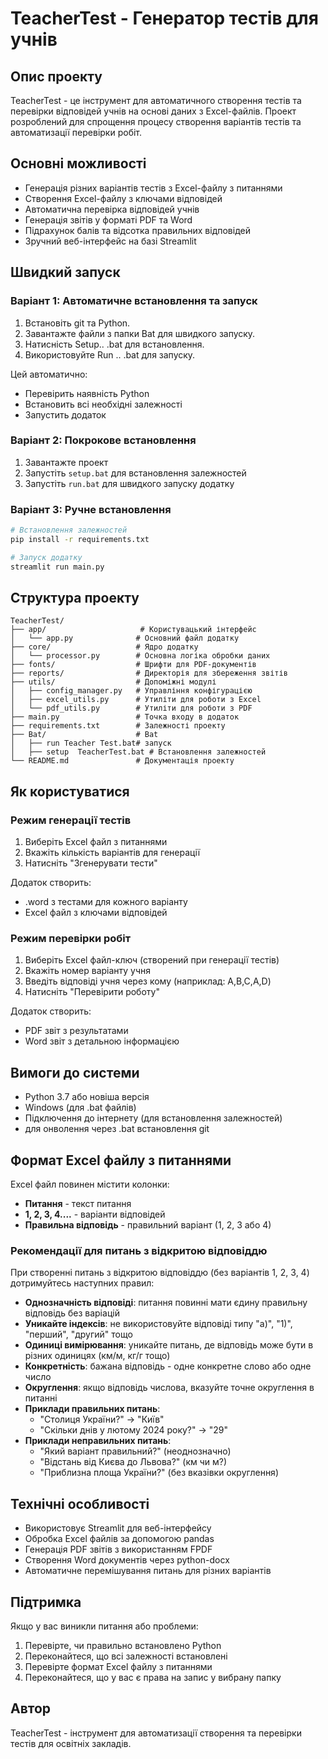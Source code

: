 # TeacherTest - Генератор тестів для учнів

## Опис проекту

TeacherTest - це інструмент для автоматичного створення тестів та перевірки відповідей учнів на основі даних з Excel-файлів. Проект розроблений для спрощення процесу створення варіантів тестів та автоматизації перевірки робіт.

## Основні можливості

- Генерація різних варіантів тестів з Excel-файлу з питаннями
- Створення Excel-файлу з ключами відповідей
- Автоматична перевірка відповідей учнів
- Генерація звітів у форматі PDF та Word
- Підрахунок балів та відсотка правильних відповідей
- Зручний веб-інтерфейс на базі Streamlit

## Швидкий запуск

### Варіант 1: Автоматичне встановлення та запуск
1. Встановіть git та Python.
2. Завантажте файли з папки Bat для швидкого запуску. 
3. Натисність Setup.. .bat для встановлення. 
4. Використовуйте Run .. .bat для запуску. 

Цей автоматично:
- Перевірить наявність Python
- Встановить всі необхідні залежності
- Запустить додаток

### Варіант 2: Покрокове встановлення

1. Завантажте проект
2. Запустіть `setup.bat` для встановлення залежностей
3. Запустіть `run.bat` для швидкого запуску додатку

### Варіант 3: Ручне встановлення

```bash
# Встановлення залежностей
pip install -r requirements.txt

# Запуск додатку
streamlit run main.py
```

## Структура проекту

```
TeacherTest/
├── app/                     # Користувацький інтерфейс
│   └── app.py              # Основний файл додатку
├── core/                   # Ядро додатку
│   └── processor.py        # Основна логіка обробки даних
├── fonts/                  # Шрифти для PDF-документів
├── reports/                # Директорія для збереження звітів
├── utils/                  # Допоміжні модулі
│   ├── config_manager.py   # Управління конфігурацією
│   ├── excel_utils.py      # Утиліти для роботи з Excel
│   └── pdf_utils.py        # Утиліти для роботи з PDF
├── main.py                 # Точка входу в додаток
├── requirements.txt        # Залежності проекту
├── Bat/                    # Bat
│   ├── run Teacher Test.bat# запуск
│   ├── setup  TeacherTest.bat # Встановлення залежностей
└── README.md               # Документація проекту
```

## Як користуватися

### Режим генерації тестів

1. Виберіть Excel файл з питаннями
2. Вкажіть кількість варіантів для генерації
3. Натисніть "Згенерувати тести"

Додаток створить:
- .word з тестами для кожного варіанту
- Excel файл з ключами відповідей

### Режим перевірки робіт

1. Виберіть Excel файл-ключ (створений при генерації тестів)
2. Вкажіть номер варіанту учня
3. Введіть відповіді учня через кому (наприклад: A,B,C,A,D)
4. Натисніть "Перевірити роботу"

Додаток створить:
- PDF звіт з результатами
- Word звіт з детальною інформацією

## Вимоги до системи

- Python 3.7 або новіша версія
- Windows (для .bat файлів)
- Підключення до інтернету (для встановлення залежностей)
- для онволення через .bat встановлення git

## Формат Excel файлу з питаннями

Excel файл повинен містити колонки:
- **Питання** - текст питання
- **1, 2, 3, 4....** - варіанти відповідей
- **Правильна відповідь** - правильний варіант (1, 2, 3 або 4)

### Рекомендації для питань з відкритою відповіддю

При створенні питань з відкритою відповіддю (без варіантів 1, 2, 3, 4) дотримуйтесь наступних правил:

- **Однозначність відповіді**: питання повинні мати єдину правильну відповідь без варіацій
- **Уникайте індексів**: не використовуйте відповіді типу "а)", "1)", "перший", "другий" тощо
- **Одиниці вимірювання**: уникайте питань, де відповідь може бути в різних одиницях (км/м, кг/г тощо)
- **Конкретність**: бажана відповідь - одне конкретне слово або одне число
- **Округлення**: якщо відповідь числова, вказуйте точне округлення в питанні
- **Приклади правильних питань**:
  - "Столиця України?" → "Київ"
  - "Скільки днів у лютому 2024 року?" → "29"
- **Приклади неправильних питань**:
  - "Який варіант правильний?" (неоднозначно)
  - "Відстань від Києва до Львова?" (км чи м?)
  - "Приблизна площа України?" (без вказівки округлення)

## Технічні особливості

- Використовує Streamlit для веб-інтерфейсу
- Обробка Excel файлів за допомогою pandas
- Генерація PDF звітів з використанням FPDF
- Створення Word документів через python-docx
- Автоматичне перемішування питань для різних варіантів

## Підтримка

Якщо у вас виникли питання або проблеми:

1. Перевірте, чи правильно встановлено Python
2. Переконайтеся, що всі залежності встановлені
3. Перевірте формат Excel файлу з питаннями
4. Переконайтеся, що у вас є права на запис у вибрану папку

## Автор

TeacherTest - інструмент для автоматизації створення та перевірки тестів для освітніх закладів.